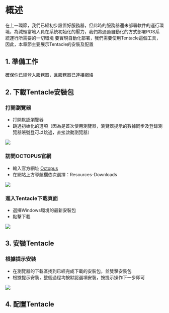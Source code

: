 # 概述
在上一環節，我們已經初步設置好服務器，但此時的服務器還未部署軟件的運行環境，為減輕當地人員在系統初始化的壓力，我們將通過自動化的方式部署POS系統運行所需要的一切環境
要實現自動化部署，我們需要使用Tentacle這個工具，因此，本章節主要展示Tentacle的安裝及配置

## 1. 準備工作

確保你已經登入服務器，且服務器已連接網絡

## 2. 下載Tentacle安裝包

### 打開瀏覽器
- 打開默認瀏覽器
- 跳過初始化的選項（因為是首次使用瀏覽器，瀏覽器提示的數據同步及登錄瀏覽器賬號登可以跳過，直接啟動瀏覽器）
  
![](https://raw.githubusercontent.com/SugarLam1207/Proton-docs-template/1.1/docs/source/images/101.png)

### 訪問OCTOPUS官網
- 輸入官方網址 [Octopus](https://octopus.com/ "點擊訪問 Octopus")
- 在網站上方導航欄依次選擇：Resources-Downloads
  
![](https://raw.githubusercontent.com/SugarLam1207/Proton-docs-template/blob/efc5845c4a13a5297ef7e6258e0391f5aaf1f0b8/docs/source/images/102.png)

### 進入Tentacle下載頁面
- 選擇Windows環境的最新安裝包
- 點擊下載
  
![](https://raw.githubusercontent.com/SugarLam1207/Proton-docs-template/blob/efc5845c4a13a5297ef7e6258e0391f5aaf1f0b8/docs/source/images/103.png)

## 3. 安裝Tentacle

### 根據提示安裝
- 在瀏覽器的下載區找到已經完成下載的安裝包，並雙擊安裝包
- 根據提示安裝，整個過程均按默認選項安裝，按提示操作下一步即可
  
![](https://raw.githubusercontent.com/SugarLam1207/Proton-docs-template/blob/efc5845c4a13a5297ef7e6258e0391f5aaf1f0b8/docs/source/images/104.png)

## 4. 配置Tentacle

### 


